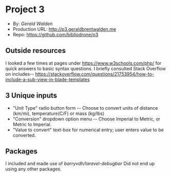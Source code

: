 # Project 3
+ By: *Gerald Walden*
+ Production URL: <http://p3.geraldbrentwalden.me>
+ Repo: <https://github.com/bibliodrone/p3>

## Outside resources
I looked a few times at pages under <https://www.w3schools.com/php/> for quick answers to basic syntax questions.
I briefly consulted Stack Overflow on includes--
    <https://stackoverflow.com/questions/21753954/how-to-include-a-sub-view-in-blade-templates>

## 3 Unique inputs
* "Unit Type" radio button form -- Choose to convert units of distance (km/mi), temperature(C/F) or mass (kg/lbs)
* "Conversion" dropdown option menu -- Choose Imperial to Metric, or Metric to Imperial.
* "Value to convert" text-box for numerical entry; user enters value to be converted.

## Packages
I included and made use of *barryvdh/laravel-debugbar*
Did not end up using any other packages.


